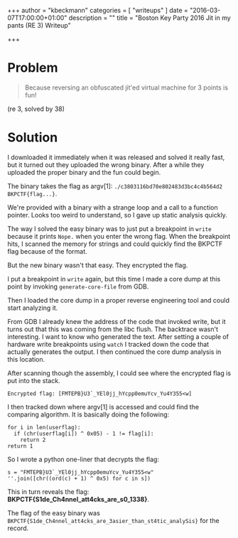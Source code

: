 +++
author = "kbeckmann"
categories = [ "writeups" ]
date = "2016-03-07T17:00:00+01:00"
description = ""
title = "Boston Key Party 2016 Jit in my pants (RE 3) Writeup"

+++

# Problem

> Because reversing an obfuscated jit'ed virtual machine for 3 points is fun!

(re 3, solved by 38)

# Solution

I downloaded it immediately when it was released and solved it really fast, but it turned out they uploaded the wrong binary. After a while they uploaded the proper binary and the fun could begin.

The binary takes the flag as argv[1]: `./c3803116bd70e802483d3bc4c4b564d2 BKPCTF{flag...}`.

We're provided with a binary with a strange loop and a call to a function pointer. Looks too weird to understand, so I gave up static analysis quickly.

The way I solved the easy binary was to just put a breakpoint in `write` because it prints `Nope.` when you enter the wrong flag. When the breakpoint hits, I scanned the memory for strings and could quickly find the BKPCTF flag because of the format.

But the new binary wasn't that easy. They encrypted the flag.

I put a breakpoint in `write` again, but this time I made a core dump at this point by invoking `generate-core-file` from GDB.

Then I loaded the core dump in a proper reverse engineering tool and could start analyzing it.

From GDB I already knew the address of the code that invoked write, but it turns out that this was coming from the libc flush. The backtrace wasn't interesting. I want to know who generated the text. After setting a couple of hardware write breakpoints using `watch` I tracked down the code that actually generates the output. I then continued the core dump analysis in this location.

After scanning though the assembly, I could see where the encrypted flag is put into the stack.

~~~
Encrypted flag: [FMTEPB}U3`_YEl0jj_hYcpp0emuYcv_Yu4Y355<w]
~~~

I then tracked down where argv[1] is accessed and could find the comparing algorithm. It is basically doing the following:

~~~
for i in len(userflag):
  if (chr(userflag[i]) ^ 0x05) - 1 != flag[i]:
    return 2
return 1
~~~

So I wrote a python one-liner that decrypts the flag:

~~~
s = "FMTEPB}U3`_YEl0jj_hYcpp0emuYcv_Yu4Y355<w"
''.join([chr((ord(c) + 1) ^ 0x5) for c in s])
~~~

This in turn reveals the flag: **BKPCTF{S1de_Ch4nnel_att4cks_are_s0_1338}**.

The flag of the easy binary was `BKPCTF{S1de_Ch4nnel_att4cks_are_3asier_than_st4tic_analySis}` for the record.
